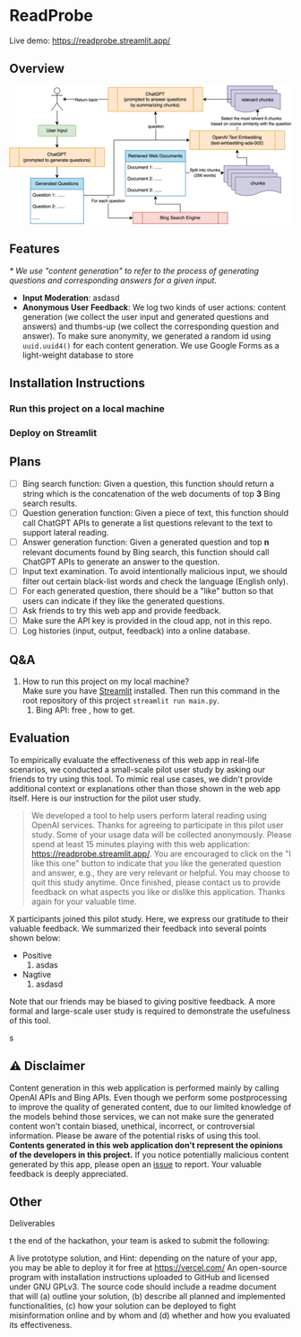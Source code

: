 # ReadProbe

Live demo: https://readprobe.streamlit.app/

## Overview

<p align="center">
   <img src="overview.png" alt="An overview figure of ReadProbe" title="ReadProbe Design Overview">
</p>

## Features

*\* We use "content generation" to refer to the process of generating questions
and corresponding answers for a given input.*

- **Input Moderation**: asdasd
- **Anonymous User Feedback**: We log two kinds of user actions: 
content generation (we collect the user input and generated questions 
and answers) and thumbs-up (we collect the corresponding question and 
answer). To make sure anonymity, we generated a random id
using `uuid.uuid4()` for each content generation. 
We use Google Forms as a light-weight database
to store

## Installation Instructions
### Run this project on a local machine

### Deploy on Streamlit

## Plans
- [ ] Bing search function: Given a question, 
this function should return a string which is the concatenation of the web
documents of top **3** Bing search results.
- [ ] Question generation function: Given a piece of text, this function
should call ChatGPT APIs to generate a list questions relevant to the text
to support lateral reading.
- [ ] Answer generation function: Given a generated question and top **n**
relevant documents found by Bing search, this function should call ChatGPT
APIs to generate an answer to the question.
- [ ] Input text examination. To avoid intentionally malicious input,
we should filter out certain black-list words and check the language 
(English only).
- [ ] For each generated question, there should be a "like" button so that
users can indicate if they like the generated questions.
- [ ] Ask friends to try this web app and provide feedback.
- [ ] Make sure the API key is provided in the cloud app, not in this repo.
- [ ] Log histories (input, output, feedback) into a online database.

## Q&A
1. How to run this project on my local machine? \
Make sure you have [Streamlit](https://streamlit.io/) installed. 
Then run this command in the root repository of this project 
`streamlit run main.py`. 
   1. Bing API: free , how to get.


## Evaluation

To empirically evaluate the effectiveness of this web app in real-life scenarios,
we conducted a small-scale pilot user study by asking our friends to try using
this tool.
To mimic real use cases, we didn't provide additional context or explanations
other than those shown in the web app itself.
Here is our instruction for the pilot user study.
> We developed a tool to help users perform lateral reading 
> using OpenAI services. Thanks for agreeing to participate in
> this pilot user study. Some of your usage data will be collected 
> anonymously. Please spend at least 15 minutes playing with this web
> application: https://readprobe.streamlit.app/. 
> You are encouraged to click on the "I like this one" button to indicate
> that you like the generated question and answer, e.g., they are
> very relevant or helpful.
> You may choose to quit this study anytime.
> Once finished, please contact us to provide feedback on what aspects 
> you like or dislike this application. Thanks again for your valuable time.

X participants joined this pilot study. Here, we express our gratitude to
their valuable feedback. We summarized their feedback into several points
shown below:
- Positive
  1. asdas
- Nagtive
  1. asdasd

Note that our friends may be biased to giving positive feedback. 
A more formal and large-scale user study is required to demonstrate the 
usefulness of this tool.

s
## :warning: Disclaimer

Content generation in this web application is performed mainly by calling 
OpenAI APIs and Bing APIs. Even though we perform some postprocessing to 
improve the quality of generated content, due to our limited knowledge of 
the models behind those services, we can not make sure the generated 
content won't contain biased, unethical, incorrect, or controversial 
information. Please be aware of the potential risks of using this tool. 
**Contents generated in this web application don't represent the opinions of the
developers in this project.**
If you notice potentially malicious content generated by this app, 
please open an [issue](https://github.com/DakeZhang1998/ReadProbe/issues) 
to report. Your valuable feedback is deeply appreciated.

## Other

Deliverables

t the end of the hackathon, your team is asked to submit the following:

A live prototype solution, and
Hint: depending on the nature of your app, you may be able to deploy it for free at https://vercel.com/
An open-source program with installation instructions uploaded to GitHub and licensed under GNU GPLv3.
The source code should include a readme document that will (a) outline your solution, (b) describe all planned and implemented functionalities, (c) how your solution can be deployed to fight misinformation online and by whom and (d) whether and how you evaluated its effectiveness.

